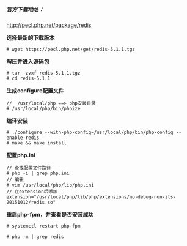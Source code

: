 ##### 官方下载地址：

http://pecl.php.net/package/redis



**选择最新的下载版本**

```
# wget https://pecl.php.net/get/redis-5.1.1.tgz
```



**解压并进入源码包**

```
# tar -zvxf redis-5.1.1.tgz
# cd redis-5.1.1
```



**生成configure配置文件**

```
//  /usr/local/php ==> php安装目录
# /usr/local/php/bin/phpize
```



**编译安装**

```
# ./configure --with-php-config=/usr/local/php/bin/php-config --enable-redis
# make && make install
```



**配置php.ini**

```
// 查找配置文件路径
# php -i | grep php.ini
// 编辑
# vim /usr/local/php/lib/php.ini
// 在extension后添加
extension="/usr/local/php/lib/php/extensions/no-debug-non-zts-20151012/redis.so"
```



**重启php-fpm，并查看是否安装成功**

```
# systemctl restart php-fpm

# php -m | grep redis
```







